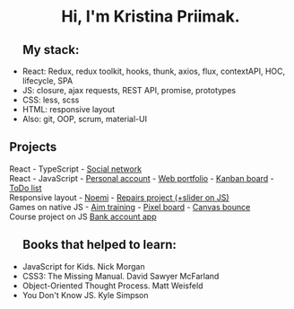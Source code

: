 <h1 align="center">Hi, I'm Kristina Priimak.</h1>

<ul>
<h2>My stack:</h2>
<li>React: Redux, redux toolkit, hooks, thunk, axios, flux, contextAPI, HOC, lifecycle, SPA</li>
<li>JS: closure, ajax requests, REST API, promise, prototypes</li>
<li>CSS: less, scss</li>
<li>HTML: responsive layout</li>
<li>Also: git, OOP, scrum, material-UI</li>
</ul>

<h2>Projects</h2>
React - TypeScript
- <a href="https://github.com/KrisPrymak/forest_network">Social network</a>
<br>
React - JavaScript
- <a href="https://krisprymak.github.io/lk_work/">Personal account</a>
- <a href="https://krisprymak.github.io/portfolio_react/">Web portfolio</a>
- <a href="https://krisprymak.github.io/kanban_react/">Kanban board</a>
- <a href="https://krisprymak.github.io/todo_list">ToDo list</a>
<br>
Responsive layout
- <a href="https://krisprymak.github.io/Noemi/">Noemi</a>
- <a href="https://krisprymak.github.io/repairs_project/">Repairs project (+slider on JS)</a>
<br>
Games on native JS
- <a href="https://krisprymak.github.io/aim_training/">Aim training</a>
- <a href="https://krisprymak.github.io/contentGeneration/">Pixel board</a>
- <a href="https://krisprymak.github.io/Bounce/">Canvas bounce</a>
<br>
Course project on JS <a href="https://github.com/KrisPrymak/bank_account_app/">Bank account app</a>

<ul> 
<h2>Books that helped to learn:</h2>
<li>JavaScript for Kids. Nick Morgan</li>
<li>CSS3: The Missing Manual. David Sawyer McFarland</li>
<li>Object-Oriented Thought Process. Matt Weisfeld </li>
<li>You Don't Know JS. Kyle Simpson</li>
</ul> 
